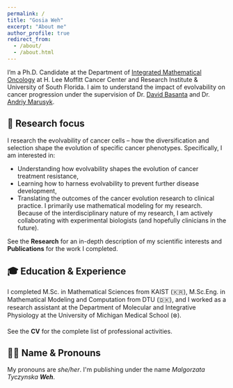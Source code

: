 ```yaml
---
permalink: /
title: "Gosia Weh"
excerpt: "About me"
author_profile: true
redirect_from: 
  - /about/
  - /about.html
---
```



I’m a Ph.D. Candidate at the Department of [Integrated Mathematical Oncology](https://www.moffitt.org/research-science/divisions-and-departments/quantitative-science/integrated-mathematical-oncology/) at H. Lee Moffitt Cancer Center and Research Institute & University of South Florida. I aim to understand the impact of evolvability on cancer progression under the supervision of Dr. [David Basanta](https://www.moffitt.org/research-science/researchers/david-basanta-gutierrez/) and Dr. [Andriy Marusyk](https://www.moffitt.org/research-science/researchers/andriy-marusyk/). 


## 🧬 Research focus 
I research the evolvability of cancer cells – how the diversification and selection shape the evolution of specific cancer phenotypes. Specifically, I am interested in:
* Understanding how evolvability shapes the evolution of cancer treatment resistance,
* Learning how to harness evolvability to prevent further disease development,
* Translating the outcomes of the cancer evolution research to clinical practice.
I primarily use mathematical modeling for my research. Because of the interdisciplinary nature of my research, I am actively collaborating with experimental biologists (and hopefully clinicians in the future).

See the **Research** for an in-depth description of my scientific interests and **Publications** for the work I completed. 

## 🎓 Education & Experience  
I completed M.Sc. in Mathematical Sciences from KAIST (🇰🇷), M.Sc.Eng. in Mathematical Modeling and Computation from DTU (🇩🇰), and I worked as a research assistant at the Department of Molecular and Integrative Physiology at the University of Michigan Medical School (❄️). 

See the **CV** for the complete list of professional activities. 


## 👩‍🎓 Name & Pronouns 
My pronouns are _she/her_. I'm publishing under the name _Malgorzata Tyczynska **Weh**_. 
